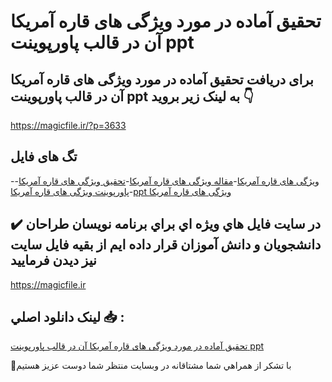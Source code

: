 # تحقیق آماده در مورد ویژگی های قاره آمریکا آن در قالب پاورپوینت ppt

## برای دریافت تحقیق آماده در مورد ویژگی های قاره آمریکا آن در قالب پاورپوینت ppt به لینک زیر بروید 👇

https://magicfile.ir/?p=3633

## تگ های فایل

-[ویژگی های قاره آمریکا](https://magicfile.ir/product/%d8%aa%d8%ad%d9%82%db%8c%d9%82-%d9%88%db%8c%da%98%da%af%db%8c-%d9%87%d8%a7%db%8c-%d9%82%d8%a7%d8%b1%d9%87-%d8%a2%d9%85%d8%b1%db%8c%da%a9%d8%a7-%d9%be%d8%a7%d9%88%d8%b1%d9%be%d9%88%db%8c%d9%86%d8%aa/)-[مقاله ویژگی های قاره آمریکا](https://magicfile.ir/product/%d8%aa%d8%ad%d9%82%db%8c%d9%82-%d9%88%db%8c%da%98%da%af%db%8c-%d9%87%d8%a7%db%8c-%d9%82%d8%a7%d8%b1%d9%87-%d8%a2%d9%85%d8%b1%db%8c%da%a9%d8%a7-%d9%be%d8%a7%d9%88%d8%b1%d9%be%d9%88%db%8c%d9%86%d8%aa/)-[تحقیق ویژگی های قاره آمریکا](https://magicfile.ir/product/%d8%aa%d8%ad%d9%82%db%8c%d9%82-%d9%88%db%8c%da%98%da%af%db%8c-%d9%87%d8%a7%db%8c-%d9%82%d8%a7%d8%b1%d9%87-%d8%a2%d9%85%d8%b1%db%8c%da%a9%d8%a7-%d9%be%d8%a7%d9%88%d8%b1%d9%be%d9%88%db%8c%d9%86%d8%aa/)-[پاورپوینت ویژگی های قاره آمریکا](https://magicfile.ir/product/%d8%aa%d8%ad%d9%82%db%8c%d9%82-%d9%88%db%8c%da%98%da%af%db%8c-%d9%87%d8%a7%db%8c-%d9%82%d8%a7%d8%b1%d9%87-%d8%a2%d9%85%d8%b1%db%8c%da%a9%d8%a7-%d9%be%d8%a7%d9%88%d8%b1%d9%be%d9%88%db%8c%d9%86%d8%aa/)-[ppt ویژگی های قاره آمریکا](https://magicfile.ir/product/%d8%aa%d8%ad%d9%82%db%8c%d9%82-%d9%88%db%8c%da%98%da%af%db%8c-%d9%87%d8%a7%db%8c-%d9%82%d8%a7%d8%b1%d9%87-%d8%a2%d9%85%d8%b1%db%8c%da%a9%d8%a7-%d9%be%d8%a7%d9%88%d8%b1%d9%be%d9%88%db%8c%d9%86%d8%aa/)

## ✔️ در سايت فايل هاي ويژه اي براي برنامه نويسان طراحان دانشجويان و دانش آموزان قرار داده ايم از بقيه فايل سايت نيز ديدن فرماييد

https://magicfile.ir


## لينک دانلود اصلي 📥 :

[تحقیق آماده در مورد ویژگی های قاره آمریکا آن در قالب پاورپوینت ppt](https://magicfile.ir/product/%d8%aa%d8%ad%d9%82%db%8c%d9%82-%d9%88%db%8c%da%98%da%af%db%8c-%d9%87%d8%a7%db%8c-%d9%82%d8%a7%d8%b1%d9%87-%d8%a2%d9%85%d8%b1%db%8c%da%a9%d8%a7-%d9%be%d8%a7%d9%88%d8%b1%d9%be%d9%88%db%8c%d9%86%d8%aa/) 


🙏با تشکر از همراهي شما مشتاقانه در وبسایت منتظر شما دوست عزیز هستیم

